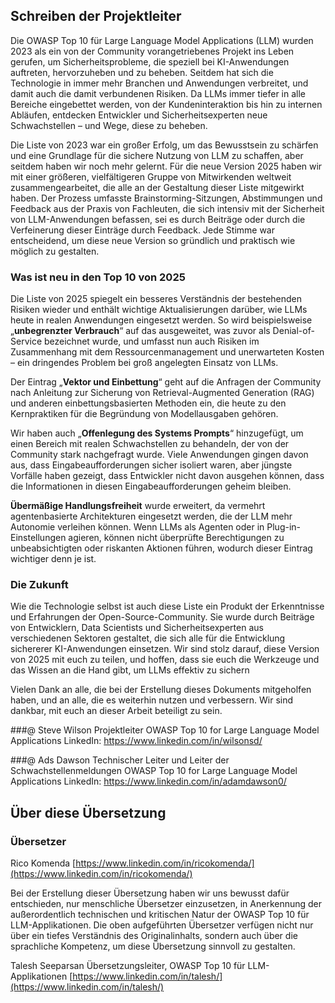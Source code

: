 ## Schreiben der Projektleiter

Die OWASP Top 10 für Large Language Model Applications (LLM) wurden 2023 als ein von der Community vorangetriebenes Projekt ins Leben gerufen, um Sicherheitsprobleme, die speziell bei KI-Anwendungen auftreten, hervorzuheben und zu beheben. Seitdem hat sich die Technologie in immer mehr Branchen und Anwendungen verbreitet, und damit auch die damit verbundenen Risiken. Da LLMs immer tiefer in alle Bereiche eingebettet werden, von der Kundeninteraktion bis hin zu internen Abläufen, entdecken Entwickler und Sicherheitsexperten neue Schwachstellen – und Wege, diese zu beheben.

Die Liste von 2023 war ein großer Erfolg, um das Bewusstsein zu schärfen und eine Grundlage für die sichere Nutzung von LLM zu schaffen, aber seitdem haben wir noch mehr gelernt. Für die neue Version 2025 haben wir mit einer größeren, vielfältigeren Gruppe von Mitwirkenden weltweit zusammengearbeitet, die alle an der Gestaltung dieser Liste mitgewirkt haben. Der Prozess umfasste Brainstorming-Sitzungen, Abstimmungen und Feedback aus der Praxis von Fachleuten, die sich intensiv mit der Sicherheit von LLM-Anwendungen befassen, sei es durch Beiträge oder durch die Verfeinerung dieser Einträge durch Feedback. Jede Stimme war entscheidend, um diese neue Version so gründlich und praktisch wie möglich zu gestalten.

### Was ist neu in den Top 10 von 2025

Die Liste von 2025 spiegelt ein besseres Verständnis der bestehenden Risiken wieder und enthält wichtige Aktualisierungen darüber, wie LLMs heute in realen Anwendungen eingesetzt werden. So wird beispielsweise „**unbegrenzter Verbrauch**“ auf das ausgeweitet, was zuvor als Denial-of-Service bezeichnet wurde, und umfasst nun auch Risiken im Zusammenhang mit dem Ressourcenmanagement und unerwarteten Kosten – ein dringendes Problem bei groß angelegten Einsatz von LLMs.

Der Eintrag „**Vektor und Einbettung**“ geht auf die Anfragen der Community nach Anleitung zur Sicherung von Retrieval-Augmented Generation (RAG) und anderen einbettungsbasierten Methoden ein, die heute zu den Kernpraktiken für die Begründung von Modellausgaben gehören.

Wir haben auch „**Offenlegung des Systems Prompts**“ hinzugefügt, um einen Bereich mit realen Schwachstellen zu behandeln, der von der Community stark nachgefragt wurde. Viele Anwendungen gingen davon aus, dass Eingabeaufforderungen sicher isoliert waren, aber jüngste Vorfälle haben gezeigt, dass Entwickler nicht davon ausgehen können, dass die Informationen in diesen Eingabeaufforderungen geheim bleiben.

**Übermäßige Handlungsfreiheit** wurde erweitert, da vermehrt agentenbasierte Architekturen eingesetzt werden, die der LLM mehr Autonomie verleihen können.  Wenn LLMs als Agenten oder in Plug-in-Einstellungen agieren, können nicht überprüfte Berechtigungen zu unbeabsichtigten oder riskanten Aktionen führen, wodurch dieser Eintrag wichtiger denn je ist.

### Die Zukunft

Wie die Technologie selbst ist auch diese Liste ein Produkt der Erkenntnisse und Erfahrungen der Open-Source-Community. Sie wurde durch Beiträge von Entwicklern, Data Scientists und Sicherheitsexperten aus verschiedenen Sektoren gestaltet, die sich alle für die Entwicklung sichererer KI-Anwendungen einsetzen. Wir sind stolz darauf, diese Version von 2025 mit euch zu teilen, und hoffen, dass sie euch die Werkzeuge und das Wissen an die Hand gibt, um LLMs effektiv zu sichern

Vielen Dank an alle, die bei der Erstellung dieses Dokuments mitgeholfen haben, und an alle, die es weiterhin nutzen und verbessern. Wir sind dankbar, mit euch an dieser Arbeit beteiligt zu sein.


###@ Steve Wilson
Projektleiter
OWASP Top 10 for Large Language Model Applications
LinkedIn: https://www.linkedin.com/in/wilsonsd/

###@ Ads Dawson
Technischer Leiter und Leiter der Schwachstellenmeldungen
OWASP Top 10 for Large Language Model Applications
LinkedIn: https://www.linkedin.com/in/adamdawson0/

## Über diese Übersetzung

### Übersetzer

Rico Komenda
[https://www.linkedin.com/in/ricokomenda/](https://www.linkedin.com/in/ricokomenda/)  

Bei der Erstellung dieser Übersetzung haben wir uns bewusst dafür entschieden, nur menschliche Übersetzer einzusetzen, in Anerkennung der außerordentlich technischen und kritischen Natur der OWASP Top 10 für LLM-Applikationen. Die oben aufgeführten Übersetzer verfügen nicht nur über ein tiefes Verständnis des Originalinhalts, sondern auch über die sprachliche Kompetenz, um diese Übersetzung sinnvoll zu gestalten.

Talesh Seeparsan
Übersetzungsleiter, OWASP Top 10 für LLM-Applikationen
[https://www.linkedin.com/in/talesh/](https://www.linkedin.com/in/talesh/)  